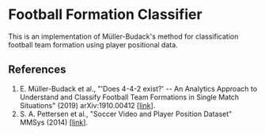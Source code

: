 # Football Formation Classifier
This is an implementation of Müller-Budack's method for classification football team formation using player positional data.

## References
1. E. Müller-Budack et al., "'Does 4-4-2 exist?' -- An Analytics Approach to Understand and Classify Football Team Formations in Single Match Situations" (2019) arXiv:1910.00412 [[link](https://arxiv.org/abs/1910.00412)].
2. S. A. Pettersen et al., "Soccer Video and Player Position Dataset" MMSys (2014) [[link](https://dl.acm.org/doi/10.1145/2557642.2563677)].
